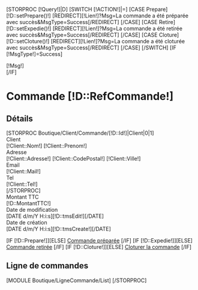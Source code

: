 [STORPROC [!Query!]|D]
    [SWITCH [!ACTION!]|=]
        [CASE Prepare]
            [!D::setPrepare()!]
            [REDIRECT][!Lien!]?Msg=La commande a été préparée avec succès&MsgType=Success[/REDIRECT]
        [/CASE]
        [CASE Retire]
            [!D::setExpedie()!]
            [REDIRECT][!Lien!]?Msg=La commande a été retirée avec succès&MsgType=Success[/REDIRECT]
        [/CASE]
        [CASE Cloture]
            [!D::setCloture()!]
            [REDIRECT][!Lien!]?Msg=La commande a été cloturée avec succès&MsgType=Success[/REDIRECT]
        [/CASE]
    [/SWITCH]
    [IF [!MsgType!]=Success]
        <div class="alert alert-success">[!Msg!]</div>
    [/IF]
<h1>Commande [!D::RefCommande!]</h1>
<h2 class="sub-header">Détails</h2>
<div class="row">
    <div class="col-md-6">
        <form class="form-horizontal">
            [STORPROC Boutique/Client/Commande/[!D::Id!]|Client|0|1]
            <div class="form-group">
                <label class="col-sm-5 control-label">Client</label>
                <div class="col-sm-5">
                    [!Client::Nom!] [!Client::Prenom!]
                </div>
            </div>
            <div class="form-group">
                <label class="col-sm-5 control-label">Adresse</label>
                <div class="col-sm-5">
                    [!Client::Adresse!] [!Client::CodePostal!] [!Client::Ville!]
                </div>
            </div>
            <div class="form-group">
                <label class="col-sm-5 control-label">Email</label>
                <div class="col-sm-5">
                    [!Client::Mail!]
                </div>
            </div>
            <div class="form-group">
                <label class="col-sm-5 control-label">Tel</label>
                <div class="col-sm-5">
                    [!Client::Tel!]
                </div>
            </div>
            [/STORPROC]
            <div class="form-group">
                <label class="col-sm-5 control-label">Montant TTC</label>
                <div class="col-sm-5">
                    [!D::MontantTTC!]
                </div>
            </div>
            <div class="form-group">
                <label class="col-sm-5 control-label">Date de modification</label>
                <div class="col-sm-5">
                    [DATE d/m/Y H:i:s][!D::tmsEdit!][/DATE]
                </div>
            </div>
            <div class="form-group">
                <label class="col-sm-5 control-label">Date de création</label>
                <div class="col-sm-5">
                    [DATE d/m/Y H:i:s][!D::tmsCreate!][/DATE]
                </div>
            </div>
        </form>
    </div>
    <div class="col-md-6">
        [IF [!D::Prepare!]][ELSE]
        <a class="btn btn-success btn-block btn-lg confirm" data-confirm="Voulez-vous vraiment définir cette commande comme préparée ?" href="?ACTION=Prepare">Commande préparée</a>
        [/IF]
        [IF [!D::Expedie!]][ELSE]
        <a class="btn btn-warning btn-block btn-lg confirm" data-confirm="Voulez-vous vraiment définir cette commande comme retirée ?" href="?ACTION=Retire">Commande retirée</a>
        [/IF]
        [IF [!D::Cloture!]][ELSE]
        <a class="btn btn-danger btn-block btn-lg confirm" data-confirm="Voulez-vous vraiment définir cette commande comme cloturée ?" href="?ACTION=Cloture">Cloturer la commande</a>
        [/IF]
    </div>
</div>

 <h2 class="sub-header">Ligne de commandes</h2>
[MODULE Boutique/LigneCommande/List]
[/STORPROC]